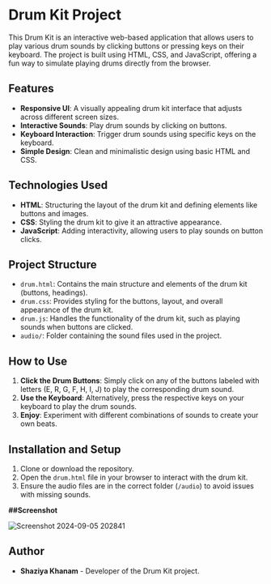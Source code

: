 # Drum Kit Project

This Drum Kit is an interactive web-based application that allows users to play various drum sounds by clicking buttons or pressing keys on their keyboard. The project is built using HTML, CSS, and JavaScript, offering a fun way to simulate playing drums directly from the browser.

## Features

- **Responsive UI**: A visually appealing drum kit interface that adjusts across different screen sizes.
- **Interactive Sounds**: Play drum sounds by clicking on buttons.
- **Keyboard Interaction**: Trigger drum sounds using specific keys on the keyboard.
- **Simple Design**: Clean and minimalistic design using basic HTML and CSS.

## Technologies Used

- **HTML**: Structuring the layout of the drum kit and defining elements like buttons and images.
- **CSS**: Styling the drum kit to give it an attractive appearance.
- **JavaScript**: Adding interactivity, allowing users to play sounds on button clicks.

## Project Structure

- `drum.html`: Contains the main structure and elements of the drum kit (buttons, headings).
- `drum.css`: Provides styling for the buttons, layout, and overall appearance of the drum kit.
- `drum.js`: Handles the functionality of the drum kit, such as playing sounds when buttons are clicked.
- `audio/`: Folder containing the sound files used in the project.

## How to Use

1. **Click the Drum Buttons**: Simply click on any of the buttons labeled with letters (E, R, G, F, H, I, J) to play the corresponding drum sound.
2. **Use the Keyboard**: Alternatively, press the respective keys on your keyboard to play the drum sounds.
3. **Enjoy**: Experiment with different combinations of sounds to create your own beats.

## Installation and Setup

1. Clone or download the repository.
2. Open the `drum.html` file in your browser to interact with the drum kit.
3. Ensure the audio files are in the correct folder (`/audio`) to avoid issues with missing sounds.

**##Screenshot**

![Screenshot 2024-09-05 202841](https://github.com/user-attachments/assets/242b857b-fb76-45e3-a4f2-15d798ed8e52)


## Author

- **Shaziya Khanam** - Developer of the Drum Kit project.
